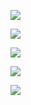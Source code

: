 <!--[![Top Langs](https://github-readme-stats.vercel.app/api/top-langs/?username=I-love-linux-12-31)](https://github.com/anuraghazra/github-readme-stats)
[![Anurag's GitHub stats](https://github-readme-stats.vercel.app/api?username=I-love-linux-12-31)](https://github.com/anuraghazra/github-readme-stats)-->

![](https://github-profile-summary-cards.vercel.app/api/cards/profile-details?username=I-love-linux-12-31&theme=solarized_dark)

![](https://github-profile-summary-cards.vercel.app/api/cards/most-commit-language?username=I-love-linux-12-31&theme=solarized_dark)

![](https://github-profile-summary-cards.vercel.app/api/cards/repos-per-language?username=I-love-linux-12-31&theme=solarized_dark)

![](https://github-profile-summary-cards.vercel.app/api/cards/stats?username=I-love-linux-12-31&theme=solarized_dark)

![](https://github-profile-summary-cards.vercel.app/api/cards/productive-time?username=I-love-linux-12-31&theme=solarized_dark)

<!---
I-love-linux-12-31/I-love-linux-12-31 is a ✨ special ✨ repository because its `README.md` (this file) appears on your GitHub profile.
You can click the Preview link to take a look at your changes.
- 👋 Hi, I’m @I-love-linux-12-31
- 👀 I’m interested in ...
- 🌱 I’m currently learning ...
- 💞️ I’m looking to collaborate on ...
- 📫 How to reach me ...

--->
